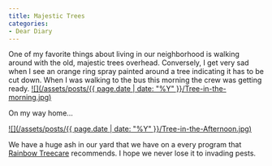 ```yaml
---
title: Majestic Trees
categories:
- Dear Diary
---
```


One of my favorite things about living in our neighborhood is walking around with the old, majestic trees overhead. Conversely, I get very sad when I see an orange ring spray painted around a tree indicating it has to be cut down. When I was walking to the bus this morning the crew was getting ready.
[![](/assets/posts/{{ page.date | date: "%Y" }}/Tree-in-the-morning.jpg)](http://thingelstad.com/s/majestic-trees/tree-in-the-morning/img)

On my way home...

[![](/assets/posts/{{ page.date | date: "%Y" }}/Tree-in-the-Afternoon.jpg)](http://thingelstad.com/s/majestic-trees/tree-in-the-afternoon/img)

We have a huge ash in our yard that we have on a every program that [Rainbow Treecare](http://www.rainbowtreecare.com/) recommends. I hope we never lose it to invading pests.

